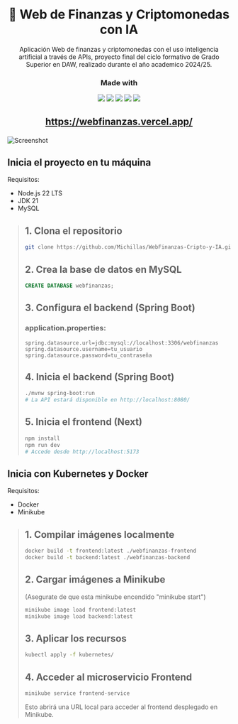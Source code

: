 <h1 align="center">💸 Web de Finanzas y Criptomonedas con IA</h1>
<p align="center">Aplicación Web de finanzas y criptomonedas con el uso inteligencia artificial a través de APIs, proyecto final del ciclo formativo de Grado Superior en DAW, realizado durante el año academico 2024/25.</p>

### <p align="center">Made with</p>

<p align="center"><img src="https://img.shields.io/badge/Next-black?style=for-the-badge&logo=next.js&logoColor=white"></img> <img src="https://img.shields.io/badge/spring-%236DB33F.svg?style=for-the-badge&logo=spring&logoColor=white"></img> <img src="https://img.shields.io/badge/typescript-%23007ACC.svg?style=for-the-badge&logo=typescript&logoColor=white"></img> <img src="https://img.shields.io/badge/docker-%230db7ed.svg?style=for-the-badge&logo=docker&logoColor=white"></img> <img src="https://img.shields.io/badge/kubernetes-%23326ce5.svg?style=for-the-badge&logo=kubernetes&logoColor=white"></img></p>

## <p align="center">https://webfinanzas.vercel.app/</p>

<img alt="Screenshot" src="https://github.com/user-attachments/assets/0ee18442-90f0-424f-af43-08965a8776db"/>


## Inicia el proyecto en tu máquina
Requisitos:
 - Node.js 22 LTS
 - JDK 21
 - MySQL

> 
> ## 1. Clona el repositorio
> ```bash
> git clone https://github.com/Michillas/WebFinanzas-Cripto-y-IA.git
> ```
>
> ## 2. Crea la base de datos en MySQL
> ```sql
> CREATE DATABASE webfinanzas;
> ```
>
> ## 3. Configura el backend (Spring Boot)
> ### application.properties:
> ```properties
> spring.datasource.url=jdbc:mysql://localhost:3306/webfinanzas
> spring.datasource.username=tu_usuario
> spring.datasource.password=tu_contraseña
> ```
>
> ## 4. Inicia el backend (Spring Boot)
> ```bash
> ./mvnw spring-boot:run
> # La API estará disponible en http://localhost:8080/
> ```
>
> ## 5. Inicia el frontend (Next)
> ```bash
> npm install
> npm run dev
> # Accede desde http://localhost:5173
> ```
>

## Inicia con Kubernetes y Docker
Requisitos:
 - Docker
 - Minikube

> ## 1. Compilar imágenes localmente
> ```bash
> docker build -t frontend:latest ./webfinanzas-frontend
> docker build -t backend:latest ./webfinanzas-backend
> ```
>
> ## 2. Cargar imágenes a Minikube
> (Asegurate de que esta minikube encendido "minikube start")
> ```bash
> minikube image load frontend:latest
> minikube image load backend:latest
> ```
>
> ## 3. Aplicar los recursos
> ```bash
> kubectl apply -f kubernetes/
> ```
>
> ## 4. Acceder al microservicio Frontend
> ```bash
> minikube service frontend-service
> ```
> Esto abrirá una URL local para acceder al frontend desplegado en Minikube.

